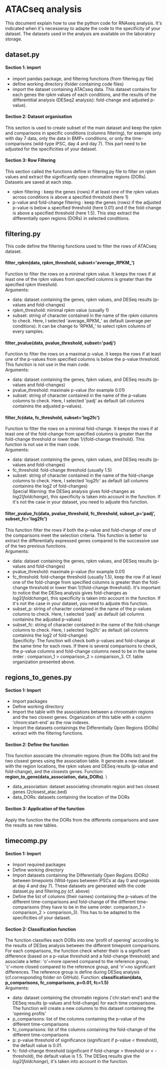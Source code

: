 # ATACseq analysis
This document explain how to use the python code for RNAseq analysis. It's indicated when it's necesseray to adapte the code to the specificity of your dataset. The datasets used in the analysis are available on the laboratory storage.

## dataset.py
#### Section 1: import
- import pandas package, and filtering functions (from filtering.py file)
- define working directory (folder containing code files)
- import the dataset containing ATACseq data. This dataset contains for each genes the rpkm values of each conditions, and the results of the differentitial analysis (DESeq2 analysis): fold-change and adjusted p-value).
#### Section 2: Dataset organisation
This section is used to create subset of the main dataset and keep the rpkm and comparisons in specific conditions (columns filtering), for exemple only with day 7 data, only the data in BMP+ conditions, or only the time-comparisons (wild-type iPSC, day 4 and day 7). This part need to be adjusted for the specificities of your dataset.
#### Section 3: Row Filtering
This section called the functions define in filtering.py file to filter on rpkm values and extract the significantly open chromatine regions (DORs). Datasets are saved at each step.
- rpkm filtering : keep the genes (rows) if at least one of the rpkm values across conditions is above a specified threshold (here 1)
- p-value and fold-change filtering : keep the genes (rows) if the adjusted p-value is below a specified threshold (here 0.01) and if the fold-change is above a specified threshold (here 1.5). This step extract the differentially open regions (DORs) in selected conditions.

## filtering.py
This code define the filtering functions used to filter the rows of ATACseq dataset.
#### filter_rpkm(data, rpkm_threshold, subset='average_RPKM_')
Function to filter the rows on a minimal rpkm value. It keeps the rows if at least one of the rpkm values from specified columns is greater than the specified rpkm threshold. \
Arguments:
- data: dataset containing the genes, rpkm values, and DESeq results (p-values and fold-changes)
- rpkm_threshold: minimal rpkm value (usually 1)
- subset: string of character contained in the name of the rpkm columns to check. Here, I selected 'average_RPKM_' as default (average per conditions). It can be change to 'RPKM_' to select rpkm columns of every samples.
#### filter_pvalue(data, pvalue_threshold, subset='padj')
Function to filter the rows on a maximal p-value. It keeps the rows if at least one of the p-values from specified columns is below the p-value threshold. This function is not use in the main code. \
Arguments:
- data: dataset containing the genes, fpkm values, and DESeq results (p-values and fold-changes)
- pvalue_threshold: maximale p-value (for example 0.01)
- subset: string of character contained in the name of the p-values columns to check. Here, I selected 'padj' as default (all columns containins the adjusted p-values).
#### filter_fc(data, fc_threshold, subset='log2fc')
Function to filter the rows on a minimal fold-change. It keeps the rows if at least one of the fold-change from specified columns is greater than the fold-change threshold or lower than 1/{fold-change threshold}. This function is not use in the main code. \
Arguments:
- data: dataset containing the genes, rpkm values, and DESeq results (p-values and fold-changes)
- fc_threshold: fold-change threshold (usually 1.5)
- subset: string of character contained in the name of the fold-change columns to check. Here, I selected 'log2fc' as default (all columns containins the log2 of fold-changes)\
Special Warning: the DESeq analysis gives fold-changes as $log2(fold change)$, this specificity is taken into account in the function. If it's not the case in your dataset, you need to adjuste this function.
#### filter_pvalue_fc(data, pvalue_threshold, fc_threshold, subset_p='padj', subset_fc='log2fc')
This function filter the rows if both the p-value and fold-change of one of the comparisons meet the selection criteria. This function is better to extract the differentially expressed genes compared to the successive use of the two previous functions.\
Arguments:
- data: dataset containing the genes, rpkm values, and DESeq results (p-values and fold-changes)
- pvalue_threshold: maximale p-value (for example 0.01)
- fc_threshold: fold-change threshold (usually 1.5), keep the row if at least one of the fold-change from specified columns is greater than the fold-change threshold or lower than 1/{fold-change threshold}. It's important to notice that the DESeq analysis gives fold-changes as $log2(fold change)$, this specificity is taken into account in the function. If it's not the case in your dataset, you need to adjuste this function.
- subset_p: string of character contained in the name of the p-values columns to check. Here, I selected 'padj' as default (all columns containins the adjusted p-values)
- subset_fc: string of character contained in the name of the fold-change columns to check. Here, I selected 'log2fc' as default (all columns containins the log2 of fold-changes)\
Specificity: The function will check both p-values and fold-change at the same time for each rows. If there is several comparisons to check, the p-value columns and fold-change columns need to be in the same order : comparison_1 > comparison_2 > comparison_3. Cf. table organization presented above.

## regions_to_genes.py
#### Section 1: Import
- Import packages
- Define working directory
- Import the table with the associations between a chroomatin regions and the two closest genes. Organization of this table with a column 'chrom:start-end' as the row indexes.
- Import the datasets containings the Differentially Open Regions (DORs) extract with the filtering functions.
#### Section 2: Define the function
This function associate the chromatin regions (from the DORs list) and the two closest genes using the association table. It generate a new dataset with the region locations, the rpkm values and DESeq results (p-value and fold-change), and the closests genes. Function: **region_to_gene(data_association, data_DORs)**. \
 - data_association: dataset associating chromatin region and two closest genes (2closest_atac.bed)
 - data_DORs: datasets containing the location of the DORs
#### Section 3: Application of the function
Apply the function the the DORs from the differents comparisons and save the results as new tables.

## timecomp.py
#### Section 1: Import
- Import required packages
- Define working directory
- Import datasets containing the Differentially Open Regions (DORs) between timepoints (Wild-types between iPSCs at day 0 and organoids at day 4 and day 7). These datasets are generated with the code dataset.py and filtering.py (cf. above)
- Define the list of columns (their names) containing the p-values of the different time-comparisons and fold-change of the different time-comparisons (they have to be in the same order: comparison_1 > comparison_2 > comparison_3). This has to be adapted to the specificities of your dataset.
#### Section 2: Classification function
The function classifies each DORs into one 'profil of opening' according to the results of DESeq analysis between the different timepoint comparisons. For each comparisons, the function check wheter theiir is a significant difference (based on a p-value threshold and a fold-change threshold) and associate a letter: 'o'=more opened compared to the reference group, 'c'=more closed compared to the reference group, and 'n'=no significant differences. The reference group is define during DESeq analysis (cf.corresponding folder on GitHub). Function: **classification(data, p_comparisons, fc_comparisons, p=0.01, fc=1.5)** \
Arguments:
- data: dataset containing the chromatin regions ('chr:start-end') and the DESeq results (p-values and fold-change) for each time comparisons. The function will create a new columns to this dataset containing the 'opening profils'
- p_comparisons: list of the columns containing the p-value of the different time-comparisons
- fc_comparisons: list of the columns containing the fold-change of the different time-comparisons
- p: p-value threshold of significance (significant if p-value < threshold), the default value is 0.01.
- fc: fold-change threshold (significant if fold-change > threshold or < -threshold), the default value is 1.5. The DESeq results give the $log2(fold change)$, it's taken into account in the function.
  





